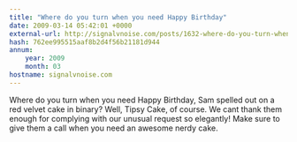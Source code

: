 ```yaml
---
title: "Where do you turn when you need Happy Birthday"
date: 2009-03-14 05:42:01 +0000
external-url: http://signalvnoise.com/posts/1632-where-do-you-turn-when-you-need-happy-birthday
hash: 762ee995515aaf8b2d4f56b21181d944
annum:
    year: 2009
    month: 03
hostname: signalvnoise.com
---
```


Where do you turn when you need Happy Birthday, Sam spelled out on a red velvet cake in binary? Well, Tipsy Cake, of course. We cant thank them enough for complying with our unusual request so elegantly! Make sure to give them a call when you need an awesome nerdy cake.
